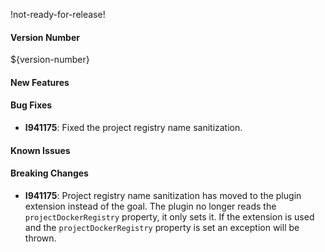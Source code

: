 !not-ready-for-release!

#### Version Number
${version-number}

#### New Features

#### Bug Fixes
- **I941175**: Fixed the project registry name sanitization.

#### Known Issues

#### Breaking Changes
- **I941175**: Project registry name sanitization has moved to the plugin extension instead of the goal. The plugin no longer reads the `projectDockerRegistry` property, it only sets it.
If the extension is used and the `projectDockerRegistry` property is set an exception will be thrown.
